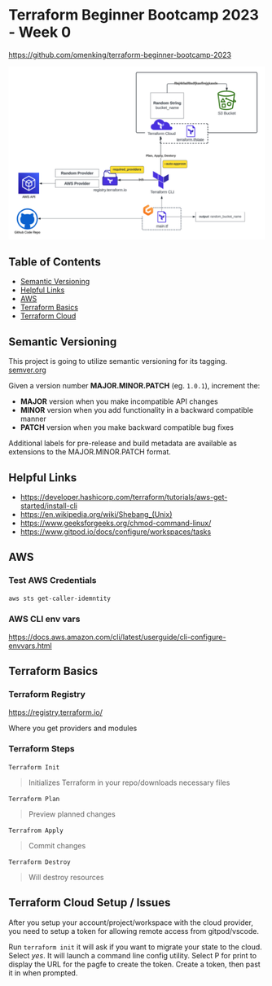 # Terraform Beginner Bootcamp 2023 - Week 0
https://github.com/omenking/terraform-beginner-bootcamp-2023

![Week 0 Architectural Diagram](week0-arch-diagram.png)

## Table of Contents
- [Semantic Versioning](#semantic-versioning)
- [Helpful Links](#helpful-links)
- [AWS](#aws)
- [Terraform Basics](#terraform-basics)
- [Terraform Cloud](#terraform-cloud-setup--issues)

## Semantic Versioning

This project is going to utilize semantic versioning for its tagging. [semver.org](https://semver.org/)

Given a version number **MAJOR.MINOR.PATCH** (eg. `1.0.1`), increment the:

- **MAJOR** version when you make incompatible API changes
- **MINOR** version when you add functionality in a backward compatible manner
- **PATCH** version when you make backward compatible bug fixes

Additional labels for pre-release and build metadata are available as extensions to the MAJOR.MINOR.PATCH format.

## Helpful Links
- https://developer.hashicorp.com/terraform/tutorials/aws-get-started/install-cli
- https://en.wikipedia.org/wiki/Shebang_(Unix)
- https://www.geeksforgeeks.org/chmod-command-linux/
- https://www.gitpod.io/docs/configure/workspaces/tasks

## AWS
### Test AWS Credentials
```sh
aws sts get-caller-idemntity
```
### AWS CLI env vars
https://docs.aws.amazon.com/cli/latest/userguide/cli-configure-envvars.html

## Terraform Basics

### Terraform Registry
https://registry.terraform.io/

Where you get providers and modules
### Terraform Steps
`Terraform Init`

> Initializes Terraform in your repo/downloads necessary files

`Terraform Plan`

> Preview planned changes

`Terrafrom Apply`

> Commit changes

`Terraform Destroy`

> Will destroy resources

## Terraform Cloud Setup / Issues
After you setup your account/project/workspace with the cloud provider, you need to setup a token for allowing remote access from gitpod/vscode.

Run `terraform init` it will ask if you want to migrate your state to the cloud. Select _yes_. It will launch a command line config utility. Select P for print to display the URL for the pagfe to create the token. Create a token, then past it in when prompted.